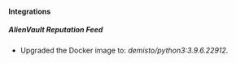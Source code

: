 #### Integrations
##### AlienVault Reputation Feed
- Upgraded the Docker image to: *demisto/python3:3.9.6.22912*.
